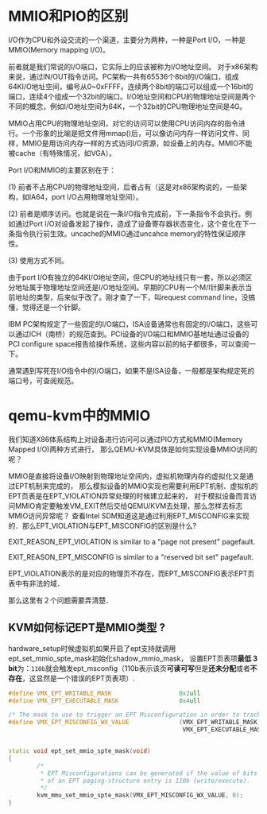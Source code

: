 
# MMIO和PIO的区别

I/O作为CPU和外设交流的一个渠道，主要分为两种，一种是Port I/O，一种是MMIO(Memory mapping I/O)。 

前者就是我们常说的I/O端口，它实际上的应该被称为I/O地址空间。 对于x86架构来说，通过IN/OUT指令访问。PC架构一共有65536个8bit的I/O端口，组成64KI/O地址空间，编号从0~0xFFFF。连续两个8bit的端口可以组成一个16bit的端口，连续4个组成一个32bit的端口。I/O地址空间和CPU的物理地址空间是两个不同的概念，例如I/O地址空间为64K，一个32bit的CPU物理地址空间是4G。 

MMIO占用CPU的物理地址空间，对它的访问可以使用CPU访问内存的指令进行。一个形象的比喻是把文件用mmap()后，可以像访问内存一样访问文件、同样，MMIO是用访问内存一样的方式访问I/O资源，如设备上的内存。MMIO不能被cache（有特殊情况，如VGA）。 

Port I/O和MMIO的主要区别在于：

(1) 前者不占用CPU的物理地址空间，后者占有（这是对x86架构说的，一些架构，如IA64，port I/O占用物理地址空间）。

(2) 前者是顺序访问。也就是说在一条I/O指令完成前，下一条指令不会执行。例如通过Port I/O对设备发起了操作，造成了设备寄存器状态变化，这个变化在下一条指令执行前生效。uncache的MMIO通过uncahce memory的特性保证顺序性。

(3) 使用方式不同。 

由于port I/O有独立的64KI/O地址空间，但CPU的地址线只有一套，所以必须区分地址属于物理地址空间还是I/O地址空间。早期的CPU有一个M/I针脚来表示当前地址的类型，后来似乎改了。刚才查了一下，叫request command line，没搞懂，觉得还是一个针脚。

IBM PC架构规定了一些固定的I/O端口，ISA设备通常也有固定的I/O端口，这些可以通过ICH（南桥）的规范查到。PCI设备的I/O端口和MMIO基地址通过设备的PCI configure space报告给操作系统，这些内容以前的帖子都很多，可以查阅一下。 

通常遇到写死在I/O指令中的I/O端口，如果不是ISA设备，一般都是架构规定死的端口号，可查阅规范。

# qemu-kvm中的MMIO

我们知道X86体系结构上对设备进行访问可以通过PIO方式和MMIO(Memory Mapped I/O)两种方式进行， 那么QEMU-KVM具体是如何实现设备MMIO访问的呢？

MMIO是直接将设备I/O映射到物理地址空间内，虚拟机物理内存的虚拟化又是通过EPT机制来完成的， 那么模拟设备的MMIO实现也需要利用EPT机制．虚拟机的EPT页表是在EPT_VIOLATION异常处理的时候建立起来的， 对于模拟设备而言访问MMIO肯定要触发VM_EXIT然后交给QEMU/KVM去处理，那么怎样去标志MMIO访问异常呢？ 查看Intel SDM知道这是通过利用EPT_MISCONFIG来实现的．那么EPT_VIOLATION与EPT_MISCONFIG的区别是什么?

EXIT_REASON_EPT_VIOLATION is similar to a "page not present" pagefault.

EXIT_REASON_EPT_MISCONFIG is similar to a "reserved bit set" pagefault.

EPT_VIOLATION表示的是对应的物理页不存在，而EPT_MISCONFIG表示EPT页表中有非法的域．

那么这里有２个问题需要弄清楚．

## KVM如何标记EPT是MMIO类型 ?

hardware_setup时候虚拟机如果开启了ept支持就调用ept_set_mmio_spte_mask初始化shadow_mmio_mask， 设置EPT页表项**最低 3 bit**为：`110b`就会触发ept_msconfig（110b表示该页**可读可写**但是**还未分配**或者**不存在**，这显然是一个错误的EPT页表项）.

```cpp
#define VMX_EPT_WRITABLE_MASK                   0x2ull
#define VMX_EPT_EXECUTABLE_MASK                 0x4ull

/* The mask to use to trigger an EPT Misconfiguration in order to track MMIO */
#define VMX_EPT_MISCONFIG_WX_VALUE              (VMX_EPT_WRITABLE_MASK |       \
                                                 VMX_EPT_EXECUTABLE_MASK)


static void ept_set_mmio_spte_mask(void)
{
        /*
         * EPT Misconfigurations can be generated if the value of bits 2:0
         * of an EPT paging-structure entry is 110b (write/execute).
         */
        kvm_mmu_set_mmio_spte_mask(VMX_EPT_MISCONFIG_WX_VALUE, 0);
}
```

